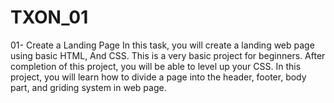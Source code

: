 # TXON_01
01- Create a Landing Page In this task, you will create a landing web 
page using basic HTML, And CSS. This is a 
very basic project for beginners. After 
completion of this project, you will be able 
to level up your CSS. In this project, you will 
learn how to divide a page into the header,
footer, body part, and griding system in 
web page.
